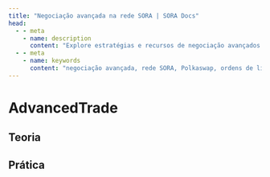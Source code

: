 ```yaml
---
title: "Negociação avançada na rede SORA | SORA Docs"
head:
  - - meta
    - name: description
      content: "Explore estratégias e recursos de negociação avançados na bolsa descentralizada Polkaswap da rede SORA. Aprenda sobre ordens de limite, ordens de stop-loss e outras funcionalidades de negociação avançadas que permitem otimizar suas atividades de negociação e aproveitar as oportunidades de mercado dentro do ecossistema SORA."
  - - meta
    - name: keywords
      content: "negociação avançada, rede SORA, Polkaswap, ordens de limite, ordens de stop-loss, funcionalidades de negociação"
---
```


# AdvancedTrade

## Teoria

<!-- @include: /pt/snippets/advanced-trading-theory.md -->

## Prática

<!-- @include: /pt/snippets/advanced-trading-polkaswap.md -->
